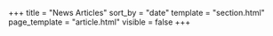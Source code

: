 +++
title = "News Articles"
sort_by = "date"
template = "section.html"
page_template = "article.html"
visible = false
+++